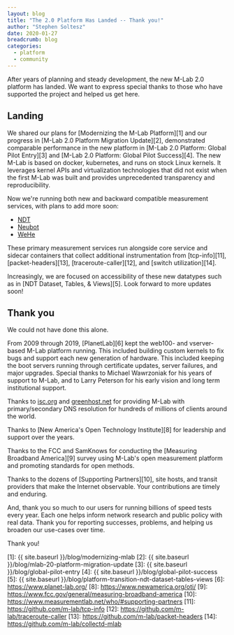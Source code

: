 ```yaml
---
layout: blog
title: "The 2.0 Platform Has Landed -- Thank you!"
author: "Stephen Soltesz"
date: 2020-01-27
breadcrumb: blog
categories:
  - platform
  - community
---
```


After years of planning and steady development, the new M-Lab 2.0 platform has
landed. We want to express special thanks to those who have supported the
project and helped us get here.<!--more-->

## Landing

We shared our plans for [Modernizing the M-Lab Platform][1] and our progress
in [M-Lab 2.0 Platform Migration Update][2], demonstrated comparable
performance in the new platform in [M-Lab 2.0 Platform: Global Pilot
Entry][3] and [M-Lab 2.0 Platform: Global Pilot Success][4]. The new M-Lab is
based on docker, kubernetes, and runs on stock Linux kernels. It leverages
kernel APIs and virtualization technologies that did not exist when the first
M-Lab was built and provides unprecedented transparency and reproducibility.

Now we're running both new and backward compatible measurement services, with
plans to add more soon:

* [NDT]({{site.baseurl}}/tests/ndt/)
* [Neubot]({{site.baseurl}}/tests/neubot/)
* [WeHe](https://dd.meddle.mobi/)

These primary measurement services run alongside core service and sidecar
containers that collect additional instrumentation from [tcp-info][11],
[packet-headers][13], [traceroute-caller][12], and [switch utilization][14].

Increasingly, we are focused on accessibility of these new datatypes such as
in [NDT Dataset, Tables, & Views][5]. Look forward to more updates soon!

## Thank you

We could not have done this alone.

From 2009 through 2019, [PlanetLab][6] kept the web100- and vserver-based M-Lab
platform running. This included building custom kernels to fix bugs and
support each new generation of hardware. This included keeping the boot
servers running through certificate updates, server failures, and major
upgrades. Special thanks to Michael Wawrzoniak for his years of support to
M-Lab, and to Larry Peterson for his early vision and long term institutional
support.

Thanks to [isc.org](https://isc.org) and
[greenhost.net](https://greenhost.net/) for providing M-Lab with
primary/secondary DNS resolution for hundreds of millions of clients around
the world.

Thanks to [New America's Open Technology Institute][8] for leadership and
support over the years.

Thanks to the FCC and SamKnows for conducting the [Measuring Broadband
America][9] survey using M-Lab's open measurement platform and promoting
standards for open methods.

Thanks to the dozens of [Supporting Partners][10], site hosts, and transit
providers that make the Internet observable. Your contributions are timely
and enduring.

And, thank you so much to our users for running billions of speed tests every
year. Each one helps inform network research and public policy with real
data. Thank you for reporting successes, problems, and helping us broaden our
use-cases over time.

Thank you!

[1]: {{ site.baseurl }}/blog/modernizing-mlab
[2]: {{ site.baseurl }}/blog/mlab-20-platform-migration-update
[3]: {{ site.baseurl }}/blog/global-pilot-entry
[4]: {{ site.baseurl }}/blog/global-pilot-success
[5]: {{ site.baseurl }}/blog/platform-transition-ndt-dataset-tables-views
[6]: https://www.planet-lab.org/
[8]: https://www.newamerica.org/oti/
[9]: https://www.fcc.gov/general/measuring-broadband-america
[10]: https://www.measurementlab.net/who/#supporting-partners
[11]: https://github.com/m-lab/tcp-info
[12]: https://github.com/m-lab/traceroute-caller
[13]: https://github.com/m-lab/packet-headers
[14]: https://github.com/m-lab/collectd-mlab

